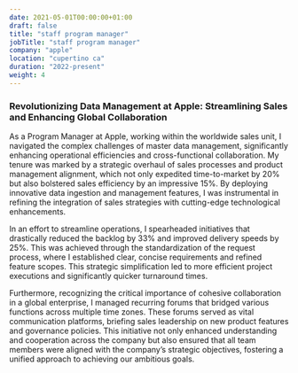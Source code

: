 ```yaml
---
date: 2021-05-01T00:00:00+01:00
draft: false
title: "staff program manager"
jobTitle: "staff program manager"
company: "apple"
location: "cupertino ca"
duration: "2022-present"
weight: 4
---
```

### Revolutionizing Data Management at Apple: Streamlining Sales and Enhancing Global Collaboration

As a Program Manager at Apple, working within the worldwide sales unit, I navigated the complex challenges of master data management, significantly enhancing operational efficiencies and cross-functional collaboration. My tenure was marked by a strategic overhaul of sales processes and product management alignment, which not only expedited time-to-market by 20% but also bolstered sales efficiency by an impressive 15%. By deploying innovative data ingestion and management features, I was instrumental in refining the integration of sales strategies with cutting-edge technological enhancements.

In an effort to streamline operations, I spearheaded initiatives that drastically reduced the backlog by 33% and improved delivery speeds by 25%. This was achieved through the standardization of the request process, where I established clear, concise requirements and refined feature scopes. This strategic simplification led to more efficient project executions and significantly quicker turnaround times.

Furthermore, recognizing the critical importance of cohesive collaboration in a global enterprise, I managed recurring forums that bridged various functions across multiple time zones. These forums served as vital communication platforms, briefing sales leadership on new product features and governance policies. This initiative not only enhanced understanding and cooperation across the company but also ensured that all team members were aligned with the company’s strategic objectives, fostering a unified approach to achieving our ambitious goals.